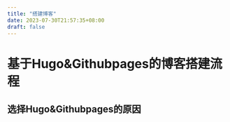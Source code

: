 ```yaml
---
title: "搭建博客"
date: 2023-07-30T21:57:35+08:00
draft: false
---
```


# 基于Hugo&Githubpages的博客搭建流程

## 选择Hugo&Githubpages的原因
